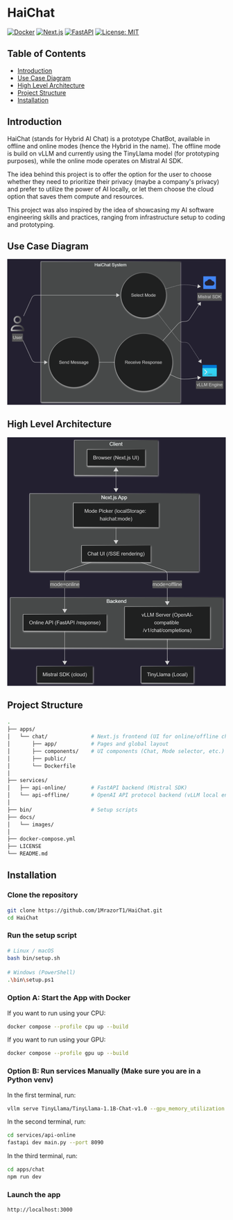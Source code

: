 # HaiChat

[![Docker](https://img.shields.io/badge/Docker-Ready-blue)]()
[![Next.js](https://img.shields.io/badge/Frontend-Next.js-black)]()
[![FastAPI](https://img.shields.io/badge/Backend-FastAPI-green)]()
[![License: MIT](https://img.shields.io/badge/License-MIT-yellow.svg)](./LICENSE)


## Table of Contents
- [Introduction](#Introduction)
- [Use Case Diagram](#Use-Case-Diagram)
- [High Level Architecture](#High-Level-Architecture)
- [Project Structure](#project-structure)
- [Installation](#installation)


## Introduction

HaiChat (stands for Hybrid AI Chat) is a prototype ChatBot, available in offline and online modes (hence the Hybrid in the name).
The offline mode is build on vLLM and currently using the TinyLlama model (for prototyping purposes), while the online mode operates on Mistral AI SDK.

The idea behind this project is to offer the option for the user to choose whether they need to prioritize their privacy (maybe a company's privacy) and prefer to utilize the power of AI locally, or let them choose the cloud option that saves them compute and resources.

This project was also inspired by the idea of showcasing my AI software engineering skills and practices, ranging from infrastructure setup to coding and prototyping.

## Use Case Diagram

<p align="center">
  <img src="./docs/images/use_case_diagram.png" alt="HaiChat Architecture" height=""/>
</p>

## High Level Architecture

<p align="center">
  <img src="./docs/images/high_level_architecture.png" alt="HaiChat Architecture" height=""/>
</p>

## Project Structure

```bash
.
├── apps/
│   └── chat/              # Next.js frontend (UI for online/offline chat)
│       ├── app/           # Pages and global layout
│       ├── components/    # UI components (Chat, Mode selector, etc.)
│       ├── public/
│       └── Dockerfile
│
├── services/
│   ├── api-online/        # FastAPI backend (Mistral SDK)
│   └── api-offline/       # OpenAI API protocol backend (vLLM local engine)
│
├── bin/                   # Setup scripts
├── docs/                  
│   └── images/
│
├── docker-compose.yml 
├── LICENSE
└── README.md
```

## Installation

### Clone the repository

```bash
git clone https://github.com/1MrazorT1/HaiChat.git
cd HaiChat

```

### Run the setup script

```bash
# Linux / macOS
bash bin/setup.sh

# Windows (PowerShell)
.\bin\setup.ps1

```

### Option A: Start the App with Docker

If you want to run using your CPU:

```bash
docker compose --profile cpu up --build
```

If you want to run using your GPU:

```bash
docker compose --profile gpu up --build
```

### Option B: Run services Manually (Make sure you are in a Python venv)

In the first terminal, run:

```bash
vllm serve TinyLlama/TinyLlama-1.1B-Chat-v1.0 --gpu_memory_utilization 0.7 --api_key testingvllm
```

In the second terminal, run:

```bash
cd services/api-online
fastapi dev main.py --port 8090
```

In the third terminal, run:

```bash
cd apps/chat
npm run dev
```

### Launch the app 

```bash
http://localhost:3000
```
